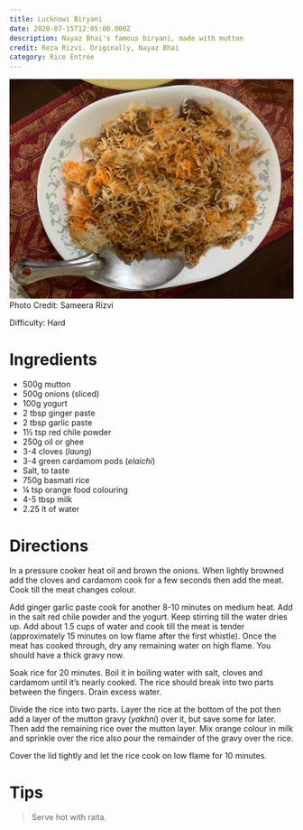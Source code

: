 ```yaml
---
title: Lucknowi Biryani
date: 2020-07-15T12:05:00.000Z
description: Nayaz Bhai's famous biryani, made with mutton
credit: Reza Rizvi. Originally, Nayaz Bhai
category: Rice Entrée
---
```

![biryani](lucknowi-biryani.jpeg)
Photo Credit: Sameera Rizvi  

Difficulty: Hard  

# Ingredients
* 500g mutton 
* 500g onions (sliced)
* 100g yogurt 
* 2 tbsp ginger paste
* 2 tbsp garlic paste 
* 1½ tsp red chile powder 
* 250g oil or ghee
* 3-4 cloves (*laung*)
* 3-4 green cardamom pods (*elaichi*)
* Salt, to taste 
* 750g basmati rice 
* ¼ tsp orange food colouring
* 4-5 tbsp milk
* 2.25 lt of water

# Directions
In a pressure cooker heat oil and brown the onions. When lightly browned add the cloves and cardamom cook for a few seconds then add the meat. Cook till the meat changes colour.

Add ginger garlic paste cook for another 8-10 minutes on medium heat. Add in the salt red chile powder and the yogurt. Keep stirring till the water dries up. Add about 1.5 cups of water and cook till the meat is tender (approximately 15 minutes on low flame after the first whistle). Once the meat has cooked through, dry any remaining water on high flame. You should have a thick gravy now.

Soak rice for 20 minutes. Boil it in boiling water with salt, cloves and cardamom until it’s nearly cooked. The rice should break into two parts between the fingers. Drain excess water.

Divide the rice into two parts. Layer the rice at the bottom of the pot then add a layer of the mutton gravy (*yakhni*) over it, but save some for later. Then add the remaining rice over the mutton layer. Mix orange colour in milk and sprinkle over the rice also pour the remainder of the gravy over the rice.

Cover the lid tightly and let the rice cook on low flame for 10 minutes.

# Tips

> Serve hot with raita.
